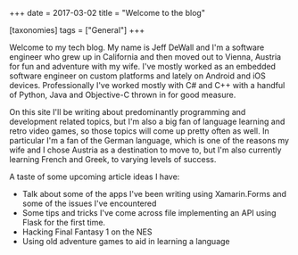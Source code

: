 +++
date = 2017-03-02
title = "Welcome to the blog"

[taxonomies]
tags = ["General"]
+++

Welcome to my tech blog.  My name is Jeff DeWall and I'm a software engineer who grew up in California and then moved out to Vienna, Austria for fun and adventure with my wife.  I've mostly worked as an embedded software engineer on custom platforms and lately on Android and iOS devices.  Professionally I've worked mostly with C# and C++ with a handful of Python, Java and Objective-C thrown in for good measure.

On this site I'll be writing about predominantly programming and development related topics, but I'm also a big fan of language learning and retro video games, so those topics will come up pretty often as well.  In particular I'm a fan of the German language, which is one of the reasons my wife and I chose Austria as a destination to move to, but I'm also currently learning French and Greek, to varying levels of success.

A taste of some upcoming article ideas I have:

- Talk about some of the apps I've been writing using Xamarin.Forms and some of the issues I've encountered
- Some tips and tricks I've come across file implementing an API using Flask for the first time.
- Hacking Final Fantasy 1 on the NES
- Using old adventure games to aid in learning a language

<div id="commento"></div>
<script src="https://cdn.commento.io/js/commento.js"></script>
